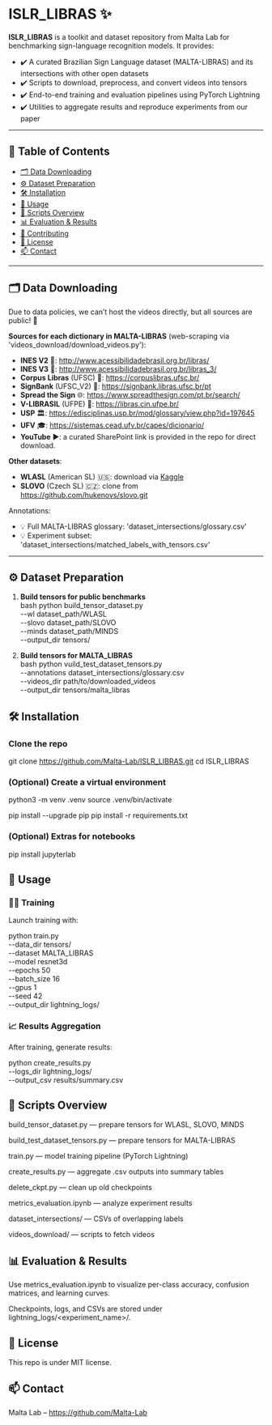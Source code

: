 # ISLR_LIBRAS ✨

**ISLR_LIBRAS** is a toolkit and dataset repository from Malta Lab for benchmarking sign-language recognition models. It provides:

- ✔️ A curated Brazilian Sign Language dataset (MALTA-LIBRAS) and its intersections with other open datasets  
- ✔️ Scripts to download, preprocess, and convert videos into tensors  
- ✔️ End-to-end training and evaluation pipelines using PyTorch Lightning  
- ✔️ Utilities to aggregate results and reproduce experiments from our paper  

---

## 📑 Table of Contents

- [🗂️ Data Downloading](#data-downloading)  
- [⚙️ Dataset Preparation](#dataset-preparation)  
- [🛠️ Installation](#installation)  
- [🚀 Usage](#usage)  
- [🧰 Scripts Overview](#scripts-overview)  
- [📊 Evaluation & Results](#evaluation--results)  
- [🤝 Contributing](#contributing)  
- [📄 License](#license)  
- [📫 Contact](#contact)  

---

## 🗂️ Data Downloading

Due to data policies, we can’t host the videos directly, but all sources are public! 🙌

**Sources for each dictionary in MALTA-LIBRAS** (web-scraping via 'videos_download/download_videos.py'):  
- **INES V2** 📘: http://www.acessibilidadebrasil.org.br/libras/  
- **INES V3** 📗: http://www.acessibilidadebrasil.org.br/libras_3/  
- **Corpus Libras** (UFSC) 📙: https://corpuslibras.ufsc.br/  
- **SignBank** (UFSC_V2) 📓: https://signbank.libras.ufsc.br/pt  
- **Spread the Sign** 🌐: https://www.spreadthesign.com/pt.br/search/  
- **V-LIBRASIL** (UFPE) 🎥: https://libras.cin.ufpe.br/  
- **USP** 🏛️: https://edisciplinas.usp.br/mod/glossary/view.php?id=197645  
- **UFV** 🎓: https://sistemas.cead.ufv.br/capes/dicionario/  
- **YouTube** ▶️: a curated SharePoint link is provided in the repo for direct download.  

**Other datasets**:  
- **WLASL** (American SL) 🇺🇸: download via [Kaggle](https://www.kaggle.com/datasets/utsavk02/wlasl-complete)  
- **SLOVO** (Czech SL) 🇨🇿: clone from https://github.com/hukenovs/slovo.git  

Annotations:  
- 💡 Full MALTA-LIBRAS glossary: 'dataset_intersections/glossary.csv'  
- 💡 Experiment subset: 'dataset_intersections/matched_labels_with_tensors.csv'  

---

## ⚙️ Dataset Preparation

1. **Build tensors for public benchmarks**  
   bash
   python build_tensor_dataset.py \
     --wl dataset_path/WLASL \
     --slovo dataset_path/SLOVO \
     --minds dataset_path/MINDS \
     --output_dir tensors/

2. **Build tensors for MALTA_LIBRAS**  
   bash
   python vuild_test_dataset_tensors.py \
   --annotations dataset_intersections/glossary.csv \
   --videos_dir path/to/downloaded_videos \
   --output_dir tensors/malta_libras

## 🛠️ Installation
### Clone the repo

git clone https://github.com/Malta-Lab/ISLR_LIBRAS.git
cd ISLR_LIBRAS

### (Optional) Create a virtual environment

python3 -m venv .venv
source .venv/bin/activate

pip install --upgrade pip
pip install -r requirements.txt

### (Optional) Extras for notebooks

pip install jupyterlab

## 🚀 Usage
### 🏋️‍♂️ Training
Launch training with:

python train.py \
  --data_dir tensors/ \
  --dataset MALTA_LIBRAS \
  --model resnet3d \
  --epochs 50 \
  --batch_size 16 \
  --gpus 1 \
  --seed 42 \
  --output_dir lightning_logs/

### 📈 Results Aggregation

After training, generate results:

python create_results.py \
  --logs_dir lightning_logs/ \
  --output_csv results/summary.csv

## 🧰 Scripts Overview

build_tensor_dataset.py — prepare tensors for WLASL, SLOVO, MINDS

build_test_dataset_tensors.py — prepare tensors for MALTA-LIBRAS

train.py — model training pipeline (PyTorch Lightning)

create_results.py — aggregate .csv outputs into summary tables

delete_ckpt.py — clean up old checkpoints

metrics_evaluation.ipynb — analyze experiment results

dataset_intersections/ — CSVs of overlapping labels

videos_download/ — scripts to fetch videos

## 📊 Evaluation & Results

Use metrics_evaluation.ipynb to visualize per-class accuracy, confusion matrices, and learning curves.

Checkpoints, logs, and CSVs are stored under lightning_logs/<experiment_name>/.

## 📄 License
This repo is under MIT license.

## 📫 Contact

Malta Lab – https://github.com/Malta-Lab
